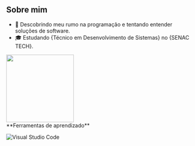 ## Sobre mim

- 🤔 Descobrindo meu rumo na programação e tentando entender soluções de software.
- 🎓 Estudando {Técnico em Desenvolvimento de Sistemas} no {SENAC TECH}.

<div>
<a href = "https://github.com/anuraghazra/github-readme-stats">
  <img  height="180em"  src="https://github-readme-stats.vercel.app/api?username=LuisVanz&show_icons=true&count_private=true&theme=vue-dark"/>


  
</a>
</div>
**Ferramentas de aprendizado**

![Visual Studio Code](https://img.shields.io/badge/-Visual%20Studio%20Code-333333?style=flat&logo=visual-studio-code&logoColor=007ACC)



